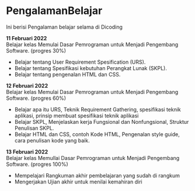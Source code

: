 # PengalamanBelajar
Ini berisi Pengalaman belajar selama di Dicoding

**11 Februari 2022**   
Belajar kelas Memulai Dasar Pemrograman untuk Menjadi Pengembang Software. (progres 30%)
  * Belajar tentang User Requirement Spesification (URS).
  * Belajar tentang Spesifikasi kebutuhan Perangkat Lunak (SKPL).
  * Belajar tentang pengenalan HTML dan CSS.

**12 Februari 2022**  
Belajar kelas Memulai Dasar Pemrograman untuk Menjadi Pengembang Software. (progres 60%)
  * Belajar apa itu URS, Teknik Requirement Gathering, spesifikasi teknik aplikasi, prinsip membuat
    spesifikasi teknik aplikasi
  * Belajar SKPL, Menjelaskan kerja Fungsional dan Nonfungsional, Struktur Penulisan SKPL.
  * Belajar HTML dan CSS, contoh Kode HTML, Pengenalan style guide, cara penulisan kode yang baik.

**13 Februari 2022**  
Belajar kelas Memullai Dasar Pemrograman untuk Menjadi Pengembang Software. (progres 100%)
  * Mempelajari Rangkuman akhir pembelajaran yang sudah di rangkum
  * Mengerjakan Ujian akhir untuk menilai kemahiran diri
